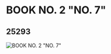 # BOOK NO. 2 "NO. 7"
## 25293
![BOOK NO. 2 "NO. 7"](https://lc-www-live-s.legocdn.com/media/bricks/5/2/6138920.jpg)